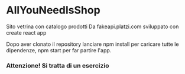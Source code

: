 # AllYouNeedIsShop

Sito vetrina con catalogo prodotti Da fakeapi.platzi.com
sviluppato con create react app

Dopo aver clonato il repository lanciare npm install per caricare tutte le dipendenze, npm start per far partire l'app.

### Attenzione! Si tratta di un esercizio